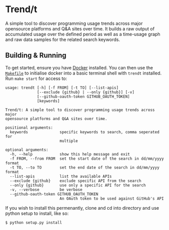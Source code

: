 # Trend/t

A simple tool to discover programming usage trends across major opensource platforms and Q&A sites over time.  It builds a raw output of accumulated usage over the defined period as well as a time-usage graph and raw data samples for the related search keywords.

## Building & Running

To get started, ensure you have [Docker](https://docker.com) installed.  You can then use the [`Makefile`](/Makefile) to initialise docker into a basic terminal shell with `trendt` installed.  Run `make start` for access to:

```
usage: trendt [-h] [-f FROM] [-t TO] [--list-apis]
              [--exclude {github} | --only {github}] [-v]
              [--github-oauth-token GITHUB_OAUTH_TOKEN]
              [keywords]

Trend/t: A simple tool to discover programming usage trends across major
opensource platforms and Q&A sites over time.

positional arguments:
  keywords              specific keywords to search, comma seperated for
                        multiple

optional arguments:
  -h, --help            show this help message and exit
  -f FROM, --from FROM  set the start date of the search in dd/mm/yyyy format
  -t TO, --to TO        set the end date of the search in dd/mm/yyyy format
  --list-apis           list the available APIs
  --exclude {github}    exclude specific API from the search
  --only {github}       use only a specific API for the search
  -v, --verbose         be verbose
  --github-oauth-token GITHUB_OAUTH_TOKEN
                        An OAuth token to be used against GitHub's API
```

If you wish to install this permenantly, clone and cd into directory and use python setup to install, like so:

```
$ python setup.py install
```
